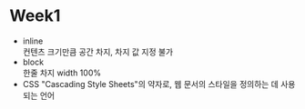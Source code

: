 # Week1
* inline  
    컨텐츠 크기만큼 공간 차지, 차지 값 지정 불가
* block    
    한줄 차지 width 100%
* CSS 
    "Cascading Style Sheets"의 약자로, 웹 문서의 스타일을 정의하는 데 사용되는 언어
